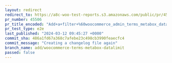 ```yaml
---
layout: redirect
redirect_to: https://a8c-woo-test-reports.s3.amazonaws.com/public/pr/45506/e2e/index.html
pr_number: 45506
pr_title_encoded: "Add+a+filter+%60woocommerce_admin_terms_metabox_datalimit%60+to+change+the+data-limit+value+for+the+attributes+term+box"
pr_test_type: e2e
last_published: "2024-03-12 09:45:27 +0000"
commit_sha: 486a1fd67a368c7afebe23c498cb3990feaecfc4
commit_message: "Creating a changelog file again"
branch_name: add/woocommerce-terms-metabox-datalimit
passed: false
---
```

